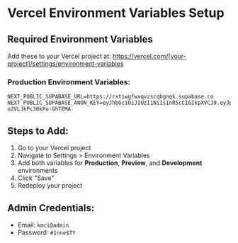 # Vercel Environment Variables Setup

## Required Environment Variables

Add these to your Vercel project at: https://vercel.com/[your-project]/settings/environment-variables

### Production Environment Variables:

```
NEXT_PUBLIC_SUPABASE_URL=https://rxtiwgfwxqvzscqbgnqk.supabase.co
NEXT_PUBLIC_SUPABASE_ANON_KEY=eyJhbGciOiJIUzI1NiIsInR5cCI6IkpXVCJ9.eyJpc3MiOiJzdXBhYmFzZSIsInJlZiI6InJ4dGl3Z2Z3eHF2enNjcWJnbnFrIiwicm9sZSI6ImFub24iLCJpYXQiOjE3NjAzMjgwMjQsImV4cCI6MjA3NTkwNDAyNH0.jTAaSCb4WzFr9Sd4AfauzR-o2VLJkPc30kPo-GhTEMA
```

## Steps to Add:

1. Go to your Vercel project
2. Navigate to Settings > Environment Variables
3. Add both variables for **Production**, **Preview**, and **Development** environments
4. Click "Save"
5. Redeploy your project

## Admin Credentials:

- Email: `kmci@admin`
- Password: `#1nne$TY`

